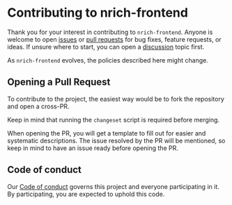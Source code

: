 # Contributing to nrich-frontend

Thank you for your interest in contributing to `nrich-frontend`. Anyone is welcome to open [issues](https://github.com/croz-ltd/nrich-frontend/issues) or
[pull requests](https://github.com/croz-ltd/nrich-frontend/pulls) for bug fixes, feature requests, or ideas. If unsure where to start, you can open a
[discussion](https://github.com/croz-ltd/nrich-frontend/discussions) topic first.

As `nrich-frontend` evolves, the policies described here might change.

## Opening a Pull Request

To contribute to the project, the easiest way would be to fork the repository and open a cross-PR.

Keep in mind that running the `changeset` script is required before merging.

When opening the PR, you will get a template to fill out for easier and systematic descriptions.
The issue resolved by the PR will be mentioned, so keep in mind to have an issue ready before opening the PR.

## Code of conduct

Our [Code of conduct](./CODE_OF_CONDUCT.md) governs this project and everyone participating in it. By participating, you are expected to uphold this code.
